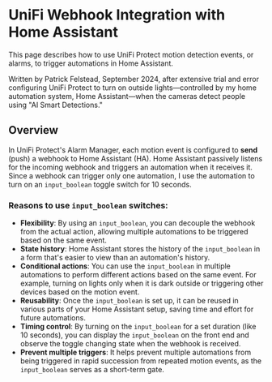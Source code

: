 # UniFi Webhook Integration with Home Assistant
This page describes how to use UniFi Protect motion detection events, or alarms, to trigger automations in Home Assistant.

Written by Patrick Felstead, September 2024, after extensive trial and error configuring UniFi Protect to turn on outside lights—controlled by my home automation system, Home Assistant—when the cameras detect people using "AI Smart Detections."

## Overview
In UniFi Protect's Alarm Manager, each motion event is configured to **send** (push) a webhook to Home Assistant (HA). Home Assistant passively listens for the incoming webhook and triggers an automation when it receives it. Since a webhook can trigger only one automation, I use the automation to turn on an `input_boolean` toggle switch for 10 seconds.

### Reasons to use `input_boolean` switches:
- **Flexibility**: By using an `input_boolean`, you can decouple the webhook from the actual action, allowing multiple automations to be triggered based on the same event.
- **State history**: Home Assistant stores the history of the `input_boolean` in a form that's easier to view than an automation's history.
- **Conditional actions**: You can use the `input_boolean` in multiple automations to perform different actions based on the same event. For example, turning on lights only when it is dark outside or triggering other devices based on the motion event.
- **Reusability**: Once the `input_boolean` is set up, it can be reused in various parts of your Home Assistant setup, saving time and effort for future automations.
- **Timing control**: By turning on the `input_boolean` for a set duration (like 10 seconds), you can display the `input_boolean` on the front end and observe the toggle changing state when the webhook is received.
- **Prevent multiple triggers**: It helps prevent multiple automations from being triggered in rapid succession from repeated motion events, as the `input_boolean` serves as a short-term gate.
